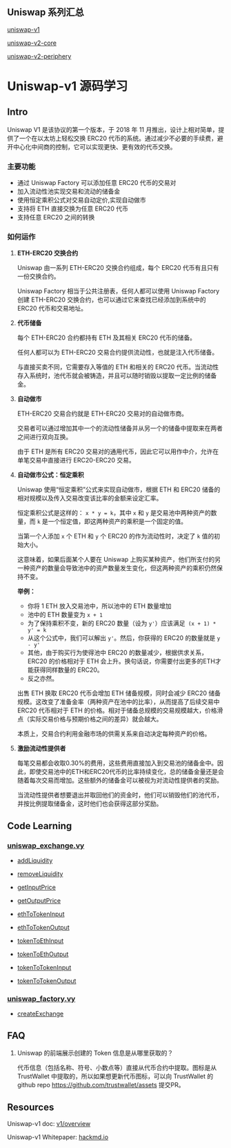 ## Uniswap 系列汇总

[uniswap-v1](https://github.com/Louis-XWB/Uniswap-v1/)

[uniswap-v2-core](https://github.com/Louis-XWB/uniswap-v2-core)

[uniswap-v2-periphery](https://github.com/Louis-XWB/uniswap-v2-periphery)

# Uniswap-v1 源码学习

## Intro

Uniswap V1 是该协议的第一个版本，于 2018 年 11 月推出，设计上相对简单，提供了一个在以太坊上轻松交换 ERC20 代币的系统。通过减少不必要的手续费，避开中心化中间商的控制，它可以实现更快、更有效的代币交换。

### 主要功能
* 通过 Uniswap Factory 可以添加任意 ERC20 代币的交易对
* 加入流动性池实现交易和流动的储备金
* 使用恒定乘积公式对交易自动定价,实现自动做市
* 支持将 ETH 直接交换为任意 ERC20 代币
* 支持任意 ERC20 之间的转换

### 如何运作
1) **ETH-ERC20 交换合约**

    Uniswap 由一系列 ETH-ERC20 交换合约组成，每个 ERC20 代币有且只有一份交换合约。
    
    Uniswap Factory 相当于公共注册表，任何人都可以使用 Uniswap Factory 创建 ETH-ERC20 交换合约，也可以通过它来查找已经添加到系统中的 ERC20 代币和交易地址。

2) **代币储备**

    每个 ETH-ERC20 合约都持有 ETH 及其相关 ERC20 代币的储备。
    
    任何人都可以为 ETH-ERC20 交易合约提供流动性，也就是注入代币储备。
    
    与直接买卖不同，它需要存入等值的 ETH 和相关的 ERC20 代币。当流动性存入系统时，池代币就会被铸造，并且可以随时销毁以提取一定比例的储备金。

3) **自动做市**

    ETH-ERC20 交易合约就是 ETH-ERC20 交易对的自动做市商。
    
    交易者可以通过增加其中一个的流动性储备并从另一个的储备中提取来在两者之间进行双向互换。
    
    由于 ETH 是所有 ERC20 交易对的通用代币，因此它可以用作中介，允许在单笔交易中直接进行 ERC20-ERC20 交易。

4) **自动做市公式：恒定乘积**

    Uniswap 使用“恒定乘积”公式来实现自动做市，根据 ETH 和 ERC20 储备的相对规模以及传入交易改变该比率的金额来设定汇率。

    恒定乘积公式是这样的： `x * y = k`，其中 `x` 和 `y` 是交易池中两种资产的数量，而 `k` 是一个恒定值，即这两种资产的乘积是一个固定的值。

    当第一个人添加 `x` 个 ETH 和 `y` 个 ERC20 的作为流动性时，决定了 `k` 值的初始大小。

    这意味着，如果后面某个人要在 Uniswap 上购买某种资产，他们所支付的另一种资产的数量会导致池中的资产数量发生变化，但这两种资产的乘积仍然保持不变。

    **举例：**
    
    * 你将 1 ETH 放入交易池中，所以池中的 ETH 数量增加
    * 池中的 ETH 数量变为 `x + 1`
    * 为了保持乘积不变，新的 ERC20 数量（设为 `y'`）应该满足` (x + 1) * y' = k`
    * 从这个公式中，我们可以解出 `y'`。然后，你获得的 ERC20 的数量就是 `y - y'`
    * 其他，由于购买行为使得池中 ERC20 的数量减少，根据供求关系，ERC20 的价格相对于 ETH 会上升。换句话说，你需要付出更多的ETH才能获得同样数量的 ERC20。
    * 反之亦然。

    
    出售 ETH 换取 ERC20 代币会增加 ETH 储备规模，同时会减少 ERC20 储备规模。这改变了准备金率（两种资产在池中的比率），从而提高了后续交易中 ERC20 代币相对于 ETH 的价格。相对于储备总规模的交易规模越大，价格滑点（实际交易价格与预期价格之间的差异）就会越大。
    
    本质上，交易合约利用金融市场的供需关系来自动决定每种资产的价格。

5) **激励流动性提供者**

    每笔交易都会收取0.30%的费用，这些费用直接加入到交易池的储备金中。因此，即使交易池中的ETH和ERC20代币的比率持续变化，总的储备金量还是会随着每次交易而增加。这些额外的储备金可以被视为对流动性提供者的奖励。

    当流动性提供者想要退出并取回他们的资金时，他们可以销毁他们的池代币，并按比例提取储备金，这时他们也会获得这部分奖励。


## Code Learning

### [uniswap_exchange.vy](https://github.com/Louis-XWB/Uniswap-v1/blob/learn_v/contracts/uniswap_exchange.vy)

* [addLiquidity](https://github.com/Louis-XWB/Uniswap-v1/blob/1b7be3470830b30881076a6f0dacad0718863935/contracts/uniswap_exchange.vy#L70)

* [removeLiquidity](https://github.com/Louis-XWB/Uniswap-v1/blob/1b7be3470830b30881076a6f0dacad0718863935/contracts/uniswap_exchange.vy#L142)

* [getInputPrice](https://github.com/Louis-XWB/Uniswap-v1/blob/1b7be3470830b30881076a6f0dacad0718863935/contracts/uniswap_exchange.vy#L194)

* [getOutputPrice](https://github.com/Louis-XWB/Uniswap-v1/blob/1b7be3470830b30881076a6f0dacad0718863935/contracts/uniswap_exchange.vy#L215)

* [ethToTokenInput](https://github.com/Louis-XWB/Uniswap-v1/blob/1b7be3470830b30881076a6f0dacad0718863935/contracts/uniswap_exchange.vy#L223)

* [ethToTokenOutput](https://github.com/Louis-XWB/Uniswap-v1/blob/1b7be3470830b30881076a6f0dacad0718863935/contracts/uniswap_exchange.vy#L262C5-L262C21)

* [tokenToEthInput](https://github.com/Louis-XWB/Uniswap-v1/blob/1b7be3470830b30881076a6f0dacad0718863935/contracts/uniswap_exchange.vy#L301)

* [tokenToEthOutput](https://github.com/Louis-XWB/Uniswap-v1/blob/1b7be3470830b30881076a6f0dacad0718863935/contracts/uniswap_exchange.vy#L333C5-L333C21)

* [tokenToTokenInput](https://github.com/Louis-XWB/Uniswap-v1/blob/1b7be3470830b30881076a6f0dacad0718863935/contracts/uniswap_exchange.vy#L367)

* [tokenToTokenOutput](https://github.com/Louis-XWB/Uniswap-v1/blob/1b7be3470830b30881076a6f0dacad0718863935/contracts/uniswap_exchange.vy#L402)


### [uniswap_factory.vy](https://github.com/Louis-XWB/Uniswap-v1/blob/learn_v/contracts/uniswap_factory.vy)

* [createExchange](https://github.com/Louis-XWB/Uniswap-v1/blob/ed757a3fdeee7178155e98c672437879123cf001/contracts/uniswap_factory.vy#L22)


## FAQ
1) Uniswap 的前端展示创建的 Token 信息是从哪里获取的？
  
    代币信息（包括名称、符号、小数点等）直接从代币合约中提取。图标是从 TrustWallet 中提取的，所以如果想更新代币图标，可以向 TrustWallet 的github repo https://github.com/trustwallet/assets 提交PR。



## Resources

Uniswap-v1 doc: [v1/overview](https://docs.uniswap.org/contracts/v1/overview)

Uniswap-v1 Whitepaper: [hackmd.io](https://hackmd.io/@HaydenAdams/HJ9jLsfTz?type=view)



